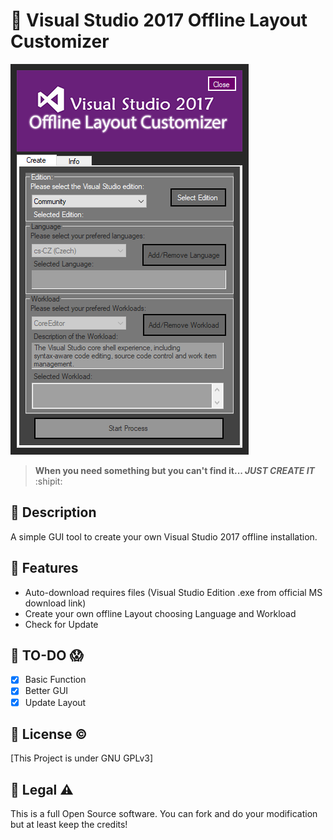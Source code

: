 # :large_blue_diamond: Visual Studio 2017 Offline Layout Customizer
![Preview](preview.png)
> **When you need something but you can't find it... _JUST CREATE IT_** :shipit:

## :large_orange_diamond: Description
A simple GUI tool to create your own Visual Studio 2017 offline installation.

## :large_orange_diamond: Features
- Auto-download requires files (Visual Studio Edition .exe from official MS download link)
- Create your own offline Layout choosing Language and Workload
- Check for Update

## :large_orange_diamond: TO-DO :scream:
- [x] Basic Function
- [x] Better GUI
- [x] Update Layout

## :large_orange_diamond: License :copyright:
[This Project is under GNU GPLv3]

## :large_orange_diamond: Legal :warning:
This is a full Open Source software. You can fork and do your modification but at least keep the credits!
